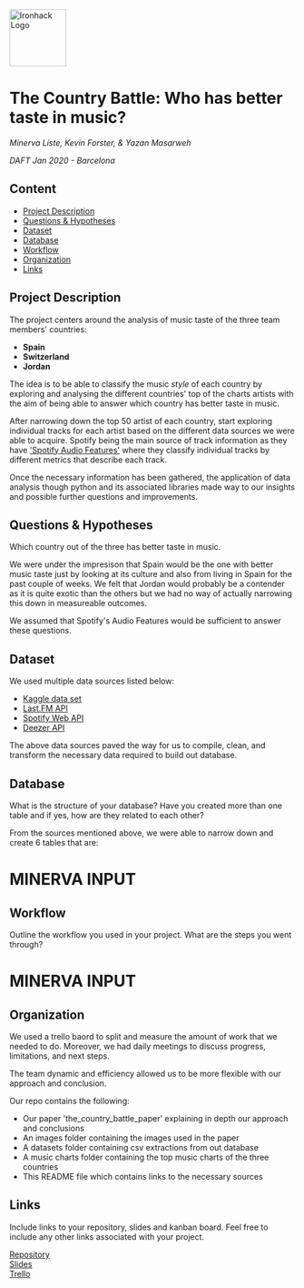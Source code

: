 <img src="https://bit.ly/2VnXWr2" alt="Ironhack Logo" width="100"/>

# The Country Battle: Who has better taste in music?
*Minerva Liste, Kevin Forster, & Yazan Masarweh*

*DAFT Jan 2020 - Barcelona*

## Content
- [Project Description](#project-description)
- [Questions & Hypotheses](#questions-hypotheses)
- [Dataset](#dataset)
- [Database](#database)
- [Workflow](#workflow)
- [Organization](#organization)
- [Links](#links)

## Project Description
The project centers around the analysis of music taste of the three team members' countries:
- **Spain**
- **Switzerland**
- **Jordan**

The idea is to be able to classify the music *style* of each country by exploring and analysing the different countries' top of the charts artists with the aim of being able to answer which country has better taste in music.

After narrowing down the top 50 artist of each country, start exploring individual tracks for each artist based on the different data sources we were able to acquire. Spotify being the main source of track information as they have ['Spotify Audio Features'](https://developer.spotify.com/documentation/web-api/reference/tracks/get-several-audio-features/) where they classify individual tracks by different metrics that describe each track.

Once the necessary information has been gathered, the application of data analysis though python and its associated libraries made way to our insights and possible further questions and improvements.

## Questions & Hypotheses
Which country out of the three has better taste in music.

We were under the impresison that Spain would be the one with better music taste just by looking at its culture and also from living in Spain for the past couple of weeks. We felt that Jordan would probably be a contender as it is quite exotic than the others but we had no way of actually narrowing this down in measureable outcomes.

We assumed that Spotify's Audio Features would be sufficient to answer these questions.

## Dataset
We used multiple data sources listed below:
- [Kaggle data set](https://www.kaggle.com/zaheenhamidani/ultimate-spotify-tracks-db)
- [Last.FM API](https://www.last.fm/api/)
- [Spotify Web API](https://developer.spotify.com/documentation/web-api/)
- [Deezer API](https://developers.deezer.com/api)

The above data sources paved the way for us to compile, clean, and transform the necessary data required to build out database.

## Database
What is the structure of your database? Have you created more than one table and if yes, how are they related to each other?

From the sources mentioned above, we were able to narrow down and create 6 tables that are:
# MINERVA INPUT

## Workflow
Outline the workflow you used in your project. What are the steps you went through?
# MINERVA INPUT


## Organization
We used a trello baord to split and measure the amount of work that we needed to do. Moreover, we had daily meetings to discuss progress, limitations, and next steps.

The team dynamic and efficiency allowed us to be more flexible with our approach and conclusion.

Our repo contains the following:
- Our paper 'the_country_battle_paper' explaining in depth our approach and conclusions
- An images folder containing the images used in the paper
- A datasets folder containing csv extractions from out database
- A music charts folder containing the top music charts of the three countries
- This README file which contains links to the necessary sources


## Links
Include links to your repository, slides and kanban board. Feel free to include any other links associated with your project.

[Repository](https://github.com/)  
[Slides](https://docs.google.com/presentation/d/1vlLHDGbt1QE6uzdMW_RN9ocRO5lnhinCdKUaRJVpNe0/edit#slide=id.g6ea47b3d4e_0_30)  
[Trello](https://trello.com/b/UVENp2Lm/project3team4)  
